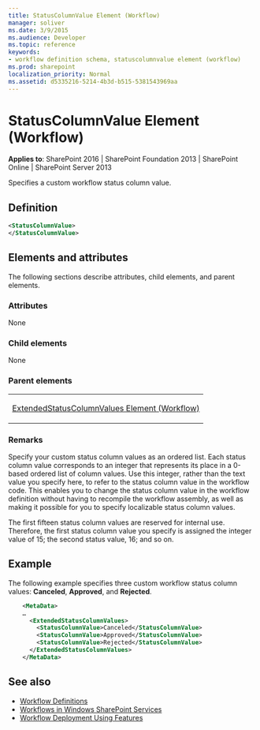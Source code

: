 ```yaml
---
title: StatusColumnValue Element (Workflow)
manager: soliver
ms.date: 3/9/2015
ms.audience: Developer
ms.topic: reference
keywords:
- workflow definition schema, statuscolumnvalue element (workflow)
ms.prod: sharepoint
localization_priority: Normal
ms.assetid: d5335216-5214-4b3d-b515-5381543969aa
---
```


# StatusColumnValue Element (Workflow)

**Applies to**: SharePoint 2016 | SharePoint Foundation 2013 | SharePoint Online | SharePoint Server 2013

Specifies a custom workflow status column value.

## Definition

```XML
<StatusColumnValue>
</StatusColumnValue>
```

## Elements and attributes

The following sections describe attributes, child elements, and parent elements.

### Attributes

None

### Child elements

None

### Parent elements

<table>
<colgroup>
<col width="100%" />
</colgroup>
<tbody>
<tr class="odd">
<td align="left"><p><a href="extendedstatuscolumnvalues-element-workflow.md">ExtendedStatusColumnValues Element (Workflow)</a></p></td>
</tr>
</tbody>
</table>

### Remarks

Specify your custom status column values as an ordered list. Each status column value corresponds to an integer that represents its place in a 0-based ordered list of column values. Use this integer, rather than the text value you specify here, to refer to the status column value in the workflow code. This enables you to change the status column value in the workflow definition without having to recompile the workflow assembly, as well as making it possible for you to specify localizable status column values.

The first fifteen status column values are reserved for internal use. Therefore, the first status column value you specify is assigned the integer value of 15; the second status value, 16; and so on.

## Example

The following example specifies three custom workflow status column values: **Canceled**, **Approved**, and **Rejected**.

```XML
    <MetaData>
    …
      <ExtendedStatusColumnValues>
        <StatusColumnValue>Canceled</StatusColumnValue>
        <StatusColumnValue>Approved</StatusColumnValue>
        <StatusColumnValue>Rejected</StatusColumnValue>
      </ExtendedStatusColumnValues>  
    </MetaData>
```

## See also

- [Workflow Definitions](workflow-definitions.md)
- [Workflows in Windows SharePoint Services](https://msdn.microsoft.com/library/be0888d4-20b2-4d39-bf28-2d8a71829d8e(Office.15).aspx)
- [Workflow Deployment Using Features](https://msdn.microsoft.com/library/ad294f09-483d-4e87-bd19-fa37795ed558(Office.15).aspx)










